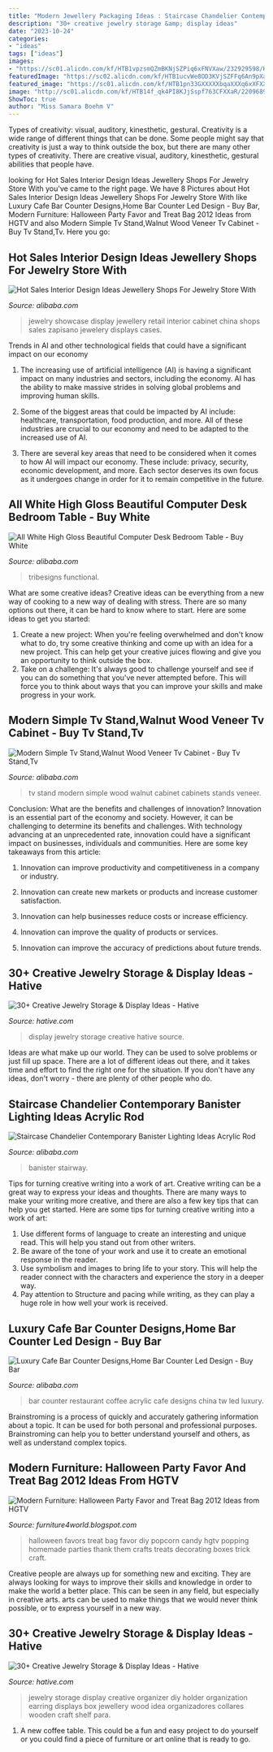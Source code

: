 ```yaml
---
title: "Modern Jewellery Packaging Ideas : Staircase Chandelier Contemporary Banister Lighting Ideas Acrylic Rod"
description: "30+ creative jewelry storage &amp; display ideas"
date: "2023-10-24"
categories:
- "ideas"
tags: ["ideas"]
images:
- "https://sc01.alicdn.com/kf/HTB1vpzsmQZmBKNjSZPiq6xFNVXaw/232929598/HTB1vpzsmQZmBKNjSZPiq6xFNVXaw.jpg"
featuredImage: "https://sc02.alicdn.com/kf/HTB1ucvWe8OD3KVjSZFFq6An9pXad/79305/HTB1ucvWe8OD3KVjSZFFq6An9pXad.jpg"
featured_image: "https://sc01.alicdn.com/kf/HTB1pn33GXXXXXbqaXXXq6xXFXXX8/200522585/HTB1pn33GXXXXXbqaXXXq6xXFXXX8.jpg"
image: "http://sc01.alicdn.com/kf/HTB14f_qk4PI8KJjSspf763CFXXaR/220968994/HTB14f_qk4PI8KJjSspf763CFXXaR.png"
ShowToc: true
author: "Miss Samara Boehm V"
---
```



Types of creativity: visual, auditory, kinesthetic, gestural.
Creativity is a wide range of different things that can be done. Some people might say that creativity is just a way to think outside the box, but there are many other types of creativity. There are creative visual, auditory, kinesthetic, gestural abilities that people have.

	

		
looking for Hot Sales Interior Design Ideas Jewellery Shops For Jewelry Store With you've came to the right page. We have 8 Pictures about Hot Sales Interior Design Ideas Jewellery Shops For Jewelry Store With like Luxury Cafe Bar Counter Designs,Home Bar Counter Led Design - Buy Bar, Modern Furniture: Halloween Party Favor and Treat Bag 2012 Ideas from HGTV and also Modern Simple Tv Stand,Walnut Wood Veneer Tv Cabinet - Buy Tv Stand,Tv. Here you go:
		
    
## Hot Sales Interior Design Ideas Jewellery Shops For Jewelry Store With

<img loading=lazy src="https://sc01.alicdn.com/kf/HTB1vpzsmQZmBKNjSZPiq6xFNVXaw/232929598/HTB1vpzsmQZmBKNjSZPiq6xFNVXaw.jpg" onerror="this.onerror=null;this.src='https://tse2.mm.bing.net/th?id=OIP.yeLF6c5UCogcsUSJaIRq8AHaHa&amp;pid=15.1';" alt="Hot Sales Interior Design Ideas Jewellery Shops For Jewelry Store With">

_Source: alibaba.com_

>jewelry showcase display jewellery retail interior cabinet china shops sales zapisano jewelery displays cases. 

	

Trends in AI and other technological fields that could have a significant impact on our economy
1. The increasing use of artificial intelligence (AI) is having a significant impact on many industries and sectors, including the economy. AI has the ability to make massive strides in solving global problems and improving human skills.
2. Some of the biggest areas that could be impacted by AI include: healthcare, transportation, food production, and more. All of these industries are crucial to our economy and need to be adapted to the increased use of AI.

3. There are several key areas that need to be considered when it comes to how AI will impact our economy. These include: privacy, security, economic development, and more. Each sector deserves its own focus as it undergoes change in order for it to remain competitive in the future.


    
## All White High Gloss Beautiful Computer Desk Bedroom Table - Buy White

<img loading=lazy src="https://sc02.alicdn.com/kf/HTB1ucvWe8OD3KVjSZFFq6An9pXad/79305/HTB1ucvWe8OD3KVjSZFFq6An9pXad.jpg" onerror="this.onerror=null;this.src='https://tse1.mm.bing.net/th?id=OIP.zLlWC7tAjDYRmNVkDbpFAQHaHa&amp;pid=15.1';" alt="All White High Gloss Beautiful Computer Desk Bedroom Table - Buy White">

_Source: alibaba.com_

>tribesigns functional. 

	

What are some creative ideas?
Creative ideas can be everything from a new way of cooking to a new way of dealing with stress. There are so many options out there, it can be hard to know where to start. Here are some ideas to get you started: 
1. Create a new project: When you're feeling overwhelmed and don't know what to do, try some creative thinking and come up with an idea for a new project. This can help get your creative juices flowing and give you an opportunity to think outside the box.
2. Take on a challenge: It's always good to challenge yourself and see if you can do something that you've never attempted before. This will force you to think about ways that you can improve your skills and make progress in your work. 

    
## Modern Simple Tv Stand,Walnut Wood Veneer Tv Cabinet - Buy Tv Stand,Tv

<img loading=lazy src="http://sc01.alicdn.com/kf/HTB14f_qk4PI8KJjSspf763CFXXaR/220968994/HTB14f_qk4PI8KJjSspf763CFXXaR.png" onerror="this.onerror=null;this.src='https://tse4.mm.bing.net/th?id=OIP.-REYPi6h0ZRYYTM9J5U6JAHaFs&amp;pid=15.1';" alt="Modern Simple Tv Stand,Walnut Wood Veneer Tv Cabinet - Buy Tv Stand,Tv">

_Source: alibaba.com_

>tv stand modern simple wood walnut cabinet cabinets stands veneer. 

	

Conclusion: What are the benefits and challenges of innovation?
Innovation is an essential part of the economy and society. However, it can be challenging to determine its benefits and challenges. With technology advancing at an unprecedented rate, innovation could have a significant impact on businesses, individuals and communities. Here are some key takeaways from this article:
1. Innovation can improve productivity and competitiveness in a company or industry.

2. Innovation can create new markets or products and increase customer satisfaction.

3. Innovation can help businesses reduce costs or increase efficiency.

4. Innovation can improve the quality of products or services.

5. Innovation can improve the accuracy of predictions about future trends.

    
## 30+ Creative Jewelry Storage &amp; Display Ideas - Hative

<img loading=lazy src="https://hative.com/wp-content/uploads/2015/01/jewelry-storage-display-ideas/22-jewelry-storage-display-ideas.jpg" onerror="this.onerror=null;this.src='https://tse1.mm.bing.net/th?id=OIP.QTYojMsHxAUaXdXwJ7jSrwHaLK&amp;pid=15.1';" alt="30+ Creative Jewelry Storage &amp; Display Ideas - Hative">

_Source: hative.com_

>display jewelry storage creative hative source. 

	

Ideas are what make up our world. They can be used to solve problems or just fill up space. There are a lot of different ideas out there, and it takes time and effort to find the right one for the situation. If you don't have any ideas, don't worry - there are plenty of other people who do.

    
## Staircase Chandelier Contemporary Banister Lighting Ideas Acrylic Rod

<img loading=lazy src="https://sc01.alicdn.com/kf/HTB1cFPaX0fvK1RjSszhq6AcGFXa3/234038121/HTB1cFPaX0fvK1RjSszhq6AcGFXa3.jpg" onerror="this.onerror=null;this.src='https://tse4.mm.bing.net/th?id=OIP.BKsGM0yw1qkQwRQgd6_doAHaL2&amp;pid=15.1';" alt="Staircase Chandelier Contemporary Banister Lighting Ideas Acrylic Rod">

_Source: alibaba.com_

>banister stairway. 

	

Tips for turning creative writing into a work of art.
Creative writing can be a great way to express your ideas and thoughts. There are many ways to make your writing more creative, and there are also a few key tips that can help you get started. Here are some tips for turning creative writing into a work of art:
1. Use different forms of language to create an interesting and unique read. This will help you stand out from other writers.
2. Be aware of the tone of your work and use it to create an emotional response in the reader.
3. Use symbolism and images to bring life to your story. This will help the reader connect with the characters and experience the story in a deeper way.
4. Pay attention to Structure and pacing while writing, as they can play a huge role in how well your work is received.

    
## Luxury Cafe Bar Counter Designs,Home Bar Counter Led Design - Buy Bar

<img loading=lazy src="https://sc01.alicdn.com/kf/HTB1pn33GXXXXXbqaXXXq6xXFXXX8/200522585/HTB1pn33GXXXXXbqaXXXq6xXFXXX8.jpg" onerror="this.onerror=null;this.src='https://tse1.mm.bing.net/th?id=OIP.oHfshyeFQ9Ordif1YnDWLgHaFj&amp;pid=15.1';" alt="Luxury Cafe Bar Counter Designs,Home Bar Counter Led Design - Buy Bar">

_Source: alibaba.com_

>bar counter restaurant coffee acrylic cafe designs china tw led luxury. 

	

Brainstroming is a process of quickly and accurately gathering information about a topic. It can be used for both personal and professional purposes. Brainstroming can help you to better understand yourself and others, as well as understand complex topics.

    
## Modern Furniture: Halloween Party Favor And Treat Bag 2012 Ideas From HGTV

<img loading=lazy src="http://2.bp.blogspot.com/--7hshPn1dcY/UFAqn5SgA3I/AAAAAAAAIFc/-3YqPdqvXHw/s1600/Halloween-Party-Favor-Treat-Bag-2013-Ideas-14.jpg" onerror="this.onerror=null;this.src='https://tse3.mm.bing.net/th?id=OIP.ifgaSIDOv8vxRWAeSm3ppQHaJ7&amp;pid=15.1';" alt="Modern Furniture: Halloween Party Favor and Treat Bag 2012 Ideas from HGTV">

_Source: furniture4world.blogspot.com_

>halloween favors treat bag favor diy popcorn candy hgtv popping homemade parties thank them crafts treats decorating boxes trick craft. 

	

Creative people are always up for something new and exciting. They are always looking for ways to improve their skills and knowledge in order to make the world a better place. This can be seen in any field, but especially in creative arts. arts can be used to make things that we would never think possible, or to express yourself in a new way.

    
## 30+ Creative Jewelry Storage &amp; Display Ideas - Hative

<img loading=lazy src="http://hative.com/wp-content/uploads/2015/01/jewelry-storage-display-ideas/25-jewelry-storage-display-ideas.jpg" onerror="this.onerror=null;this.src='https://tse1.mm.bing.net/th?id=OIP.2d8TlFESoVRosgNBgj1dKQHaJ4&amp;pid=15.1';" alt="30+ Creative Jewelry Storage &amp; Display Ideas - Hative">

_Source: hative.com_

>jewelry storage display creative organizer diy holder organization earring displays box jewellery wood idea organizadores collares wooden craft shelf para. 

	

1. A new coffee table. This could be a fun and easy project to do yourself or you could find a piece of furniture or art online that is ready to go.

